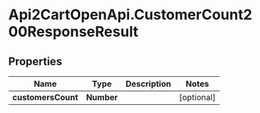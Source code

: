 # Api2CartOpenApi.CustomerCount200ResponseResult

## Properties

Name | Type | Description | Notes
------------ | ------------- | ------------- | -------------
**customersCount** | **Number** |  | [optional] 


